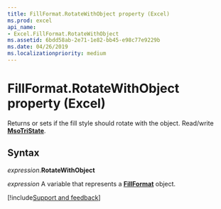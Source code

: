 ```yaml
---
title: FillFormat.RotateWithObject property (Excel)
ms.prod: excel
api_name:
- Excel.FillFormat.RotateWithObject
ms.assetid: 6bdd58ab-2e71-1e82-bb45-e98c77e9229b
ms.date: 04/26/2019
ms.localizationpriority: medium
---
```



# FillFormat.RotateWithObject property (Excel)

Returns or sets if the fill style should rotate with the object. Read/write **[MsoTriState](Office.MsoTriState.md)**.


## Syntax

_expression_.**RotateWithObject**

_expression_ A variable that represents a **[FillFormat](Excel.FillFormat.md)** object.



[!include[Support and feedback](~/includes/feedback-boilerplate.md)]